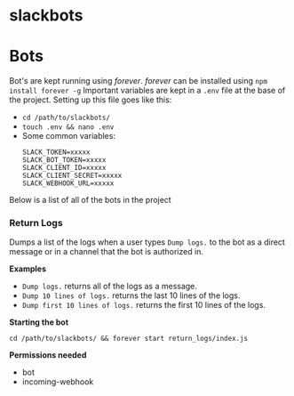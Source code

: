 # slackbots

# Bots

Bot's are kept running using *forever*. *forever* can be installed using `npm install forever -g`
Important variables are kept in a `.env` file at the base of the project. Setting up this file goes like this:

- `cd /path/to/slackbots/`
- `touch .env && nano .env`
- Some common variables:
    ```
    SLACK_TOKEN=xxxxx
    SLACK_BOT_TOKEN=xxxxx
    SLACK_CLIENT_ID=xxxxx
    SLACK_CLIENT_SECRET=xxxxx
    SLACK_WEBHOOK_URL=xxxxx
    ```

Below is a list of all of the bots in the project

### Return Logs

Dumps a list of the logs when a user types `Dump logs.` to the bot as a direct message or in a channel that the bot is authorized in.

**Examples**

- `Dump logs.` returns all of the logs as a message.
- `Dump 10 lines of logs.` returns the last 10 lines of the logs.
- `Dump first 10 lines of logs.` returns the first 10 lines of the logs.

**Starting the bot**

`cd /path/to/slackbots/ && forever start return_logs/index.js`

**Permissions needed**

- bot
- incoming-webhook
